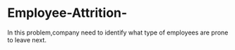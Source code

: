 # Employee-Attrition-
In this problem,company need to identify what type of employees are prone to leave next. 
